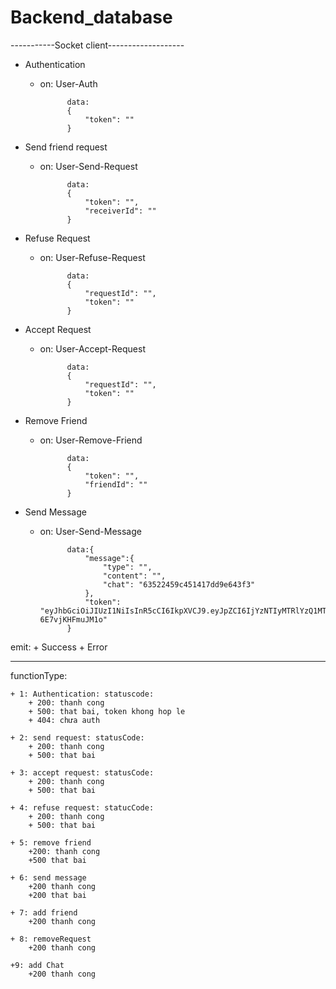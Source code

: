 # Backend_database
-----------Socket client-------------------
- Authentication

    + on:       User-Auth

                data:   
                {
                    "token": ""
                }

- Send friend request

    + on:       User-Send-Request

                data:
                {
                    "token": "",
                    "receiverId": ""
                }

- Refuse Request

    + on:       User-Refuse-Request

                data:
                {
                    "requestId": "",
                    "token": ""
                }

- Accept Request

    + on:       User-Accept-Request

                data:
                {
                    "requestId": "",
                    "token": ""
                }

- Remove Friend

    + on:       User-Remove-Friend

                data:
                {
                    "token": "",
                    "friendId": ""
                }

- Send Message

    + on:       User-Send-Message

                data:{
                    "message":{
                        "type": "",
                        "content": "",
                        "chat": "63522459c451417dd9e643f3"
                    },
                    "token": "eyJhbGciOiJIUzI1NiIsInR5cCI6IkpXVCJ9.eyJpZCI6IjYzNTIyMTRlYzQ1MTQxN2RkOWU2NDNjNCIsImlhdCI6MTY2NjMyNjkzNiwiZXhwIjoxNjY3MTkwOTM2fQ.GdY3VVGj7OA8ckpNi3fv2hFM9zm4-6E7vjKHFmuJM1o"
                }

emit:
    + Success
    + Error


------------------------------------------------------------------------------------------------------
functionType: 

    + 1: Authentication: statuscode:
        + 200: thanh cong
        + 500: that bai, token khong hop le
        + 404: chưa auth

    + 2: send request: statusCode:
        + 200: thanh cong
        + 500: that bai 

    + 3: accept request: statusCode:
        + 200: thanh cong
        + 500: that bai

    + 4: refuse request: statucCode:
        + 200: thanh cong
        + 500: that bai

    + 5: remove friend
        +200: thanh cong
        +500 that bai

    + 6: send message
        +200 thanh cong
        +200 that bai

    + 7: add friend
        +200 thanh cong

    + 8: removeRequest
        +200 thanh cong

    +9: add Chat 
        +200 thanh cong